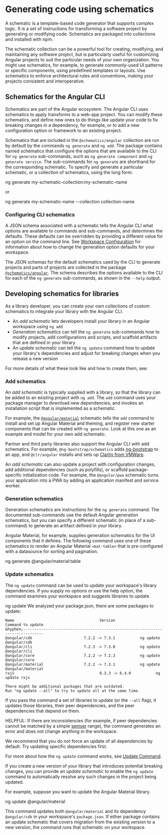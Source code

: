 # Generating code using schematics

A schematic is a template-based code generator that supports complex logic.
It is a set of instructions for transforming a software project by generating or modifying code.
Schematics are packaged into collections and installed with npm.

The schematic collection can be a powerful tool for creating, modifying, and maintaining any software project, but is particularly useful for customizing Angular projects to suit the particular needs of your own organization.
You might use schematics, for example, to generate commonly-used UI patterns or specific components, using predefined templates or layouts.
Use schematics to enforce architectural rules and conventions, making your projects consistent and interoperative.

## Schematics for the Angular CLI

Schematics are part of the Angular ecosystem.
The Angular CLI  uses schematics to apply transforms to a web-app project.
You can modify these schematics, and define new ones to do things like update your code to fix breaking changes in a dependency, for example, or to add a new configuration option or framework to an existing project.

Schematics that are included in the `@schematics/angular` collection are run by default by the commands `ng generate` and `ng add`.
The package contains named schematics that configure the options that are available to the CLI for `ng generate` sub-commands, such as `ng generate component` and `ng generate service`.
The sub-commands for `ng generate` are shorthand for the corresponding schematic.
To specify and generate a particular schematic, or a collection of schematics, using the long form:

<docs-code language="shell">

ng generate my-schematic-collection:my-schematic-name

</docs-code>

or

<docs-code language="shell">

ng generate my-schematic-name --collection collection-name

</docs-code>

### Configuring CLI schematics

A JSON schema associated with a schematic tells the Angular CLI what options are available to commands and sub-commands, and determines the defaults.
These defaults can be overridden by providing a different value for an option on the command line.
See [Workspace Configuration](reference/configs/workspace-config) for information about how to change the generation option defaults for your workspace.

The JSON schemas for the default schematics used by the CLI to generate projects and parts of projects are collected in the package [`@schematics/angular`](https://github.com/angular/angular-cli/tree/main/packages/schematics/angular).
The schema describes the options available to the CLI for each of the `ng generate` sub-commands, as shown in the `--help` output.

## Developing schematics for libraries

As a library developer, you can create your own collections of custom schematics to integrate your library with the Angular CLI.

* An *add schematic* lets developers install your library in an Angular workspace using `ng add`
* *Generation schematics* can tell the `ng generate` sub-commands how to modify projects, add configurations and scripts, and scaffold artifacts that are defined in your library
* An *update schematic* can tell the `ng update` command how to update your library's dependencies and adjust for breaking changes when you release a new version

For more details of what these look like and how to create them, see:

<docs-pill-row>
  <docs-pill href="tools/cli/schematics-authoring" title="Authoring Schematics"/>
  <docs-pill href="tools/cli/schematics-for-libraries" title="Schematics for Libraries"/>
</docs-pill-row>

### Add schematics

An *add schematic* is typically supplied with a library, so that the library can be added to an existing project with `ng add`.
The `add` command uses your package manager to download new dependencies, and invokes an installation script that is implemented as a schematic.

For example, the [`@angular/material`](https://material.angular.io/guide/schematics) schematic tells the `add` command to install and set up Angular Material and theming, and register new starter components that can be created with `ng generate`.
Look at this one as an example and model for your own add schematic.

Partner and third party libraries also support the Angular CLI with add schematics.
For example, `@ng-bootstrap/schematics` adds [ng-bootstrap](https://ng-bootstrap.github.io)  to an app, and  `@clr/angular` installs and sets up [Clarity from VMWare](https://clarity.design/documentation/get-started).

An *add schematic* can also update a project with configuration changes, add additional dependencies \(such as polyfills\), or scaffold package-specific initialization code.
For example, the `@angular/pwa` schematic turns your application into a PWA by adding an application manifest and service worker.

### Generation schematics

Generation schematics are instructions for the `ng generate` command.
The documented sub-commands use the default Angular generation schematics, but you can specify a different schematic \(in place of a sub-command\) to generate an artifact defined in your library.

Angular Material, for example, supplies generation schematics for the UI components that it defines.
The following command uses one of these schematics to render an Angular Material `<mat-table>` that is pre-configured with a datasource for sorting and pagination.

<docs-code language="shell">

ng generate @angular/material:table <component-name>

</docs-code>

### Update schematics

 The `ng update` command can be used to update your workspace's library dependencies.
 If you supply no options or use the help option, the command examines your workspace and suggests libraries to update.

<docs-code language="shell">

ng update
We analyzed your package.json, there are some packages to update:

    Name                                      Version                     Command to update
    &hyphen;-------------------------------------------------------------------------------
    @angular/cdk                       7.2.2 -> 7.3.1           ng update @angular/cdk
    @angular/cli                       7.2.3 -> 7.3.0           ng update @angular/cli
    @angular/core                      7.2.2 -> 7.2.3           ng update @angular/core
    @angular/material                  7.2.2 -> 7.3.1           ng update @angular/material
    rxjs                                      6.3.3 -> 6.4.0           ng update rxjs

    There might be additional packages that are outdated.
    Run "ng update --all" to try to update all at the same time.

</docs-code>

If you pass the command a set of libraries to update \(or the `--all` flag\), it updates those libraries, their peer dependencies, and the peer dependencies that depend on them.

HELPFUL: If there are inconsistencies \(for example, if peer dependencies cannot be matched by a simple [semver](https://semver.io) range\), the command generates an error and does not change anything in the workspace.

We recommend that you do not force an update of all dependencies by default.
Try updating specific dependencies first.

For more about how the `ng update` command works, see [Update Command](https://github.com/angular/angular-cli/blob/main/docs/specifications/update.md).

If you create a new version of your library that introduces potential breaking changes, you can provide an *update schematic* to enable the `ng update` command to automatically resolve any such changes in the project being updated.

For example, suppose you want to update the Angular Material library.

<docs-code language="shell">
ng update @angular/material
</docs-code>

This command updates both `@angular/material` and its dependency `@angular/cdk` in your workspace's `package.json`.
If either package contains an update schematic that covers migration from the existing version to a new version, the command runs that schematic on your workspace.
